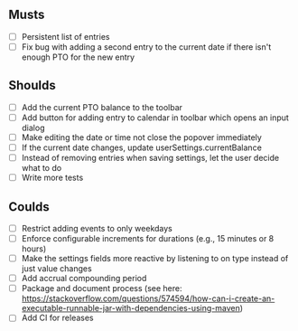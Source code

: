 ## Musts

- [ ] Persistent list of entries
- [ ] Fix bug with adding a second entry to the current date if there isn't enough PTO for the new entry

## Shoulds

- [ ] Add the current PTO balance to the toolbar
- [ ] Add button for adding entry to calendar in toolbar which opens an input dialog
- [ ] Make editing the date or time not close the popover immediately
- [ ] If the current date changes, update userSettings.currentBalance
- [ ] Instead of removing entries when saving settings, let the user decide what to do
- [ ] Write more tests

## Coulds

- [ ] Restrict adding events to only weekdays
- [ ] Enforce configurable increments for durations (e.g., 15 minutes or 8 hours)
- [ ] Make the settings fields more reactive by listening to on type instead of just value changes
- [ ] Add accrual compounding period
- [ ] Package and document process (see here: https://stackoverflow.com/questions/574594/how-can-i-create-an-executable-runnable-jar-with-dependencies-using-maven)
- [ ] Add CI for releases
